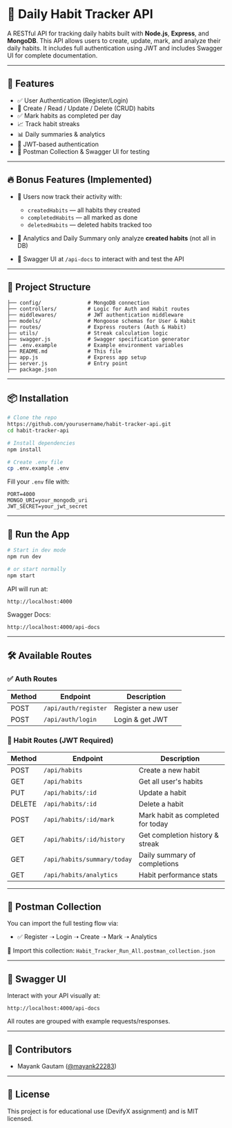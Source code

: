 # 📘 Daily Habit Tracker API

A RESTful API for tracking daily habits built with **Node.js**, **Express**, and **MongoDB**. This API allows users to create, update, mark, and analyze their daily habits. It includes full authentication using JWT and includes Swagger UI for complete documentation.

---

## 🚀 Features

* ✅ User Authentication (Register/Login)
* 🧠 Create / Read / Update / Delete (CRUD) habits
* ✅ Mark habits as completed per day
* 📈 Track habit streaks
* 📊 Daily summaries & analytics
* 🔐 JWT-based authentication
* 🧪 Postman Collection & Swagger UI for testing

---

## 🔥 Bonus Features (Implemented)

* 🧾 Users now track their activity with:

  * `createdHabits` — all habits they created
  * `completedHabits` — all marked as done
  * `deletedHabits` — deleted habits tracked too
* 🎯 Analytics and Daily Summary only analyze **created habits** (not all in DB)
* 📄 Swagger UI at `/api-docs` to interact with and test the API

---

## 📁 Project Structure

```
├── config/               # MongoDB connection
├── controllers/          # Logic for Auth and Habit routes
├── middlewares/          # JWT authentication middleware
├── models/               # Mongoose schemas for User & Habit
├── routes/               # Express routers (Auth & Habit)
├── utils/                # Streak calculation logic
├── swagger.js            # Swagger specification generator
├── .env.example          # Example environment variables
├── README.md             # This file
├── app.js                # Express app setup
├── server.js             # Entry point
├── package.json
```

---

## 📦 Installation

```bash
# Clone the repo
https://github.com/yourusername/habit-tracker-api.git
cd habit-tracker-api

# Install dependencies
npm install

# Create .env file
cp .env.example .env
```

Fill your `.env` file with:

```env
PORT=4000
MONGO_URI=your_mongodb_uri
JWT_SECRET=your_jwt_secret
```

---

## 🚴 Run the App

```bash
# Start in dev mode
npm run dev

# or start normally
npm start
```

API will run at:

```
http://localhost:4000
```

Swagger Docs:

```
http://localhost:4000/api-docs
```

---

## 🛠️ Available Routes

### ✅ Auth Routes

| Method | Endpoint             | Description         |
| ------ | -------------------- | ------------------- |
| POST   | `/api/auth/register` | Register a new user |
| POST   | `/api/auth/login`    | Login & get JWT     |

### 📌 Habit Routes (JWT Required)

| Method | Endpoint                    | Description                       |
| ------ | --------------------------- | --------------------------------- |
| POST   | `/api/habits`               | Create a new habit                |
| GET    | `/api/habits`               | Get all user's habits             |
| PUT    | `/api/habits/:id`           | Update a habit                    |
| DELETE | `/api/habits/:id`           | Delete a habit                    |
| POST   | `/api/habits/:id/mark`      | Mark habit as completed for today |
| GET    | `/api/habits/:id/history`   | Get completion history & streak   |
| GET    | `/api/habits/summary/today` | Daily summary of completions      |
| GET    | `/api/habits/analytics`     | Habit performance stats           |

---

## 🧪 Postman Collection

You can import the full testing flow via:

* ✅ Register ➝ Login ➝ Create ➝ Mark ➝ Analytics

🔗 Import this collection: `Habit_Tracker_Run_All.postman_collection.json`

---

## 📄 Swagger UI

Interact with your API visually at:

```
http://localhost:4000/api-docs
```

All routes are grouped with example requests/responses.

---

## 🤝 Contributors

* Mayank Gautam ([@mayank22283](mailto:mayank22283@iiitd.ac.in))

---

## 📜 License

This project is for educational use (DevifyX assignment) and is MIT licensed.
